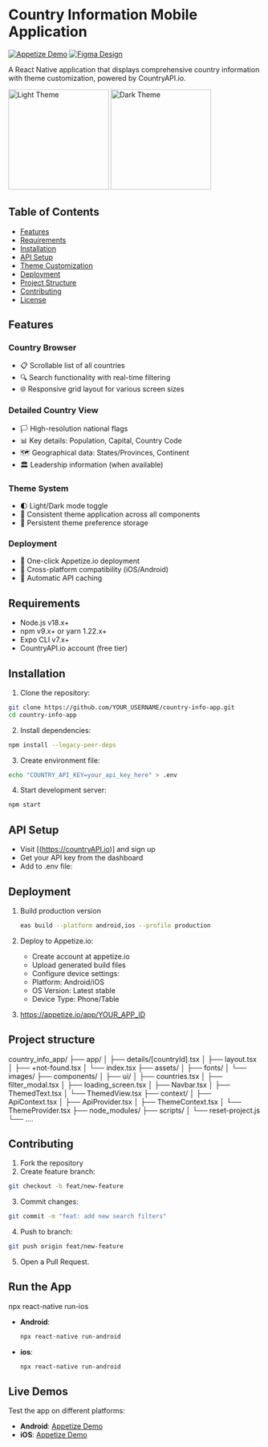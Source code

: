 # Country Information Mobile Application

[![Appetize Demo](https://img.shields.io/badge/Live%20Demo-Try%20on%20Appetize.io-blue?logo=android)](YOUR_APPETIZE_DEMO_LINK)
[![Figma Design](https://img.shields.io/badge/UI%20Design-Figma%20Reference-purple?logo=figma)](YOUR_FIGMA_LINK)

A React Native application that displays comprehensive country information with theme customization, powered by CountryAPI.io.

<img src="./assets/screenshots/preview-light.png" width="200" alt="Light Theme"> <img src="./assets/screenshots/preview-dark.png" width="200" alt="Dark Theme">

## Table of Contents

- [Features](#features)
- [Requirements](#requirements)
- [Installation](#installation)
- [API Setup](#api-setup)
- [Theme Customization](#theme-customization)
- [Deployment](#deployment)
- [Project Structure](#project-structure)
- [Contributing](#contributing)
- [License](#license)

## Features

### Country Browser

- 📋 Scrollable list of all countries
- 🔍 Search functionality with real-time filtering
- 🌐 Responsive grid layout for various screen sizes

### Detailed Country View

- 🏳️ High-resolution national flags
- 📊 Key details: Population, Capital, Country Code
- 🗺️ Geographical data: States/Provinces, Continent
- 🏛️ Leadership information (when available)

### Theme System

- 🌓 Light/Dark mode toggle
- 🎨 Consistent theme application across all components
- 💾 Persistent theme preference storage

### Deployment

- 🚀 One-click Appetize.io deployment
- 📱 Cross-platform compatibility (iOS/Android)
- 🔄 Automatic API caching

## Requirements

- Node.js v18.x+
- npm v9.x+ or yarn 1.22.x+
- Expo CLI v7.x+
- CountryAPI.io account (free tier)

## Installation

1. Clone the repository:

```bash
git clone https://github.com/YOUR_USERNAME/country-info-app.git
cd country-info-app
```

2. Install dependencies:

```bash
npm install --legacy-peer-deps
```

3. Create environment file:

```bash
echo "COUNTRY_API_KEY=your_api_key_here" > .env
```

4. Start development server:

```bash
npm start
```

## API Setup

- Visit [(https://countryAPI.io)] and sign up
- Get your API key from the dashboard
- Add to .env file:

## Deployment

1. Build production version
   ```bash
   eas build --platform android,ios --profile production
   ```
2. Deploy to Appetize.io:

   - Create account at appetize.io
   - Upload generated build files
   - Configure device settings:
   - Platform: Android/iOS
   - OS Version: Latest stable
   - Device Type: Phone/Table

3. https://appetize.io/app/YOUR_APP_ID

## Project structure
country_info_app/
├── app/
│ ├── details/[countryId].tsx
│ ├── layout.tsx
│ ├── +not-found.tsx
│ └── index.tsx
├── assets/
│ ├── fonts/
│ └── images/
├── components/
│ ├── ui/
│ ├── countries.tsx
│ ├── filter_modal.tsx
│ ├── loading_screen.tsx
│ ├── Navbar.tsx
│ ├── ThemedText.tsx
│ └── ThemedView.tsx
├── context/
│ ├── ApiContext.tsx
│ ├── ApiProvider.tsx
│ ├── ThemeContext.tsx
│ └── ThemeProvider.tsx
├── node_modules/
├── scripts/
│ └── reset-project.js
└── ....

## Contributing

1. Fork the repository
2. Create feature branch:

```bash
git checkout -b feat/new-feature
```

3. Commit changes:

```bash
git commit -m "feat: add new search filters"
```

4. Push to branch:

```bash
git push origin feat/new-feature
```

5. Open a Pull Request.


## Run the App
npx react-native run-ios
- **Android**:
  ```bash
  npx react-native run-android

- **ios**:
    ```bash
    npx react-native run-android

## Live Demos
Test the app on different platforms:
- **Android**: [Appetize Demo](https://appetize.io/embed/b_47tjzhcq3fdtacknevf37awf54)
- **iOS**: [Appetize Demo](https://appetize.io/embed/b_nw4riqhrkvzcqecirkuws3enwe)